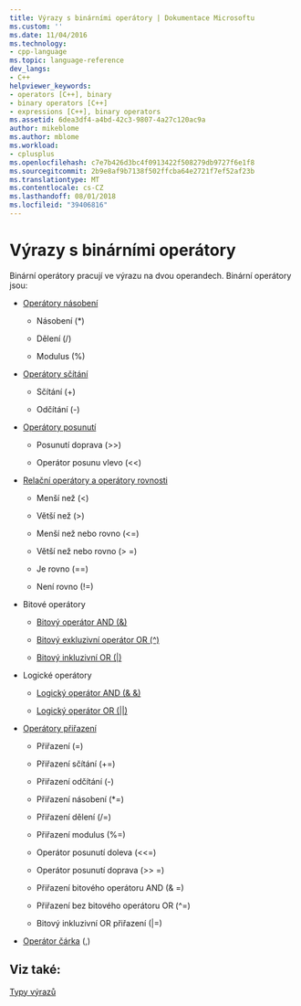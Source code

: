 ```yaml
---
title: Výrazy s binárními operátory | Dokumentace Microsoftu
ms.custom: ''
ms.date: 11/04/2016
ms.technology:
- cpp-language
ms.topic: language-reference
dev_langs:
- C++
helpviewer_keywords:
- operators [C++], binary
- binary operators [C++]
- expressions [C++], binary operators
ms.assetid: 6dea3df4-a4bd-42c3-9807-4a27c120ac9a
author: mikeblome
ms.author: mblome
ms.workload:
- cplusplus
ms.openlocfilehash: c7e7b426d3bc4f0913422f508279db9727f6e1f8
ms.sourcegitcommit: 2b9e8af9b7138f502ffcba64e2721f7ef52af23b
ms.translationtype: MT
ms.contentlocale: cs-CZ
ms.lasthandoff: 08/01/2018
ms.locfileid: "39406816"
---
```

# <a name="expressions-with-binary-operators"></a>Výrazy s binárními operátory
Binární operátory pracují ve výrazu na dvou operandech. Binární operátory jsou:  
  
-   [Operátory násobení](../cpp/multiplicative-operators-and-the-modulus-operator.md)  
  
    -   Násobení (*)  
  
    -   Dělení (/)  
  
    -   Modulus (%)  
  
-   [Operátory sčítání](../cpp/additive-operators-plus-and.md)  
  
    -   Sčítání (+)  
  
    -   Odčítání (-)  
  
-   [Operátory posunutí](../cpp/left-shift-and-right-shift-operators-input-and-output.md)  
  
    -   Posunutí doprava (>>)  
  
    -   Operátor posunu vlevo (<<)  
  
-   [Relační operátory a operátory rovnosti](../cpp/relational-operators-equal-and-equal.md)  
  
    -   Menší než (\<)  
  
    -   Větší než (>)  
  
    -   Menší než nebo rovno (\<=)  
  
    -   Větší než nebo rovno (> =)  
  
    -   Je rovno (==)  
  
    -   Není rovno (!=)  
  
-   Bitové operátory  
  
    -   [Bitový operátor AND (&)](../cpp/bitwise-and-operator-amp.md)  
  
    -   [Bitový exkluzivní operátor OR (^)](../cpp/bitwise-exclusive-or-operator-hat.md)  
  
    -   [Bitový inkluzivní OR (&#124;)](../cpp/bitwise-inclusive-or-operator-pipe.md)  
  
-   Logické operátory  
  
    -   [Logický operátor AND (& &)](../cpp/logical-and-operator-amp-amp.md)  
  
    -   [Logický operátor OR (&#124;&#124;)](../cpp/logical-or-operator-pipe-pipe.md)  
  
-   [Operátory přiřazení](../cpp/assignment-operators.md)  
  
    -   Přiřazení (=)  
  
    -   Přiřazení sčítání (+=)  
  
    -   Přiřazení odčítání (-)  
  
    -   Přiřazení násobení (*=)  
  
    -   Přiřazení dělení (/=)  
  
    -   Přiřazení modulus (%=)  
  
    -   Operátor posunutí doleva (<\<=)  
  
    -   Operátor posunutí doprava (>> =)  
  
    -   Přiřazení bitového operátoru AND (& =)  
  
    -   Přiřazení bez bitového operátoru OR (^=)  
  
    -   Bitový inkluzivní OR přiřazení (&#124;=)  
  
-   [Operátor čárka](../cpp/comma-operator.md) (,)  
  
## <a name="see-also"></a>Viz také:  
 [Typy výrazů](../cpp/types-of-expressions.md)